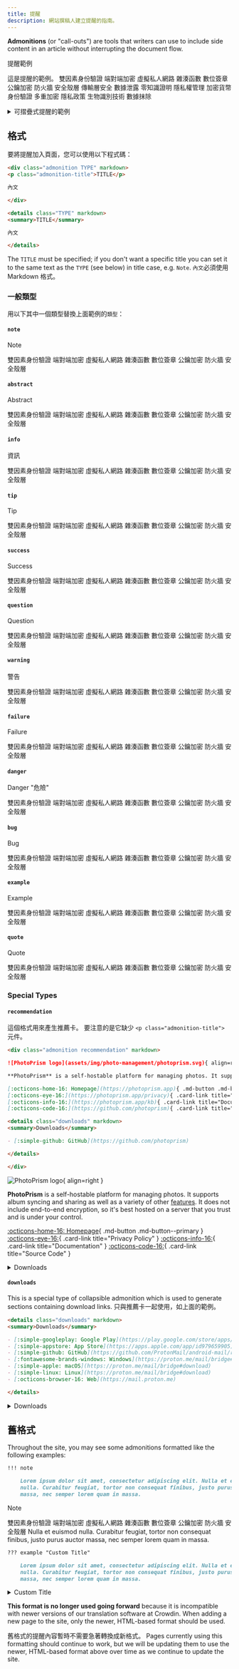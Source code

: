 ```yaml
---
title: 提醒
description: 網站撰稿人建立提醒的指南。
---
```


**Admonitions** (or "call-outs") are tools that writers can use to include side content in an article without interrupting the document flow.

<div class="admonition example" markdown>
<p class="admonition-title">提醒範例</p>

這是提醒的範例。 雙因素身份驗證 端對端加密 虛擬私人網路 雜湊函數 數位簽章 公鑰加密 防火牆 安全殼層 傳輸層安全 數據泄露 零知識證明 隱私權管理 加密貨幣 身份驗證 多重加密 隱私政策 生物識別技術 數據抹除

</div>

<details class="example" markdown>
<summary>可摺疊式提醒的範例</summary>

這是可摺疊式提醒的範例。 雙因素身份驗證 端對端加密 虛擬私人網路 雜湊函數 數位簽章 公鑰加密 防火牆 安全殼層 傳輸層安全 數據泄露 零知識證明 隱私權管理 加密貨幣 身份驗證 多重加密 隱私政策 生物識別技術 數據抹除

</details>

## 格式

要將提醒加入頁面，您可以使用以下程式碼：

```markdown title="Admonition"
<div class="admonition TYPE" markdown>
<p class="admonition-title">TITLE</p>

內文

</div>
```

```markdown title="Collapsible Admonition"
<details class="TYPE" markdown>
<summary>TITLE</summary>

內文

</details>
```

The `TITLE` must be specified; if you don't want a specific title you can set it to the same text as the `TYPE` (see below) in title case, e.g. `Note`. `內文`必須使用 Markdown 格式。

### 一般類型

用以下其中一個類型替換上面範例的`類型`：

#### `note`

<div class="admonition note" markdown>
<p class="admonition-title">Note</p>

雙因素身份驗證 端對端加密 虛擬私人網路 雜湊函數 數位簽章 公鑰加密 防火牆 安全殼層

</div>

#### `abstract`

<div class="admonition abstract" markdown>
<p class="admonition-title">Abstract</p>

雙因素身份驗證 端對端加密 虛擬私人網路 雜湊函數 數位簽章 公鑰加密 防火牆 安全殼層

</div>

#### `info`

<div class="admonition info" markdown>
<p class="admonition-title">資訊</p>

雙因素身份驗證 端對端加密 虛擬私人網路 雜湊函數 數位簽章 公鑰加密 防火牆 安全殼層

</div>

#### `tip`

<div class="admonition tip" markdown>
<p class="admonition-title">Tip</p>

雙因素身份驗證 端對端加密 虛擬私人網路 雜湊函數 數位簽章 公鑰加密 防火牆 安全殼層

</div>

#### `success`

<div class="admonition success" markdown>
<p class="admonition-title">Success</p>

雙因素身份驗證 端對端加密 虛擬私人網路 雜湊函數 數位簽章 公鑰加密 防火牆 安全殼層

</div>

#### `question`

<div class="admonition question" markdown>
<p class="admonition-title">Question</p>

雙因素身份驗證 端對端加密 虛擬私人網路 雜湊函數 數位簽章 公鑰加密 防火牆 安全殼層

</div>

#### `warning`

<div class="admonition warning" markdown>
<p class="admonition-title">警告</p>

雙因素身份驗證 端對端加密 虛擬私人網路 雜湊函數 數位簽章 公鑰加密 防火牆 安全殼層

</div>

#### `failure`

<div class="admonition failure" markdown>
<p class="admonition-title">Failure</p>

雙因素身份驗證 端對端加密 虛擬私人網路 雜湊函數 數位簽章 公鑰加密 防火牆 安全殼層

</div>

#### `danger`

<div class="admonition danger" markdown>
<p class="admonition-title">Danger "危險"</p>

雙因素身份驗證 端對端加密 虛擬私人網路 雜湊函數 數位簽章 公鑰加密 防火牆 安全殼層

</div>

#### `bug`

<div class="admonition bug" markdown>
<p class="admonition-title">Bug</p>

雙因素身份驗證 端對端加密 虛擬私人網路 雜湊函數 數位簽章 公鑰加密 防火牆 安全殼層

</div>

#### `example`

<div class="admonition example" markdown>
<p class="admonition-title">Example</p>

雙因素身份驗證 端對端加密 虛擬私人網路 雜湊函數 數位簽章 公鑰加密 防火牆 安全殼層

</div>

#### `quote`

<div class="admonition quote" markdown>
<p class="admonition-title">Quote</p>

雙因素身份驗證 端對端加密 虛擬私人網路 雜湊函數 數位簽章 公鑰加密 防火牆 安全殼層

</div>

### Special Types

#### `recommendation`

這個格式用來產生推薦卡。 要注意的是它缺少 `<p class="admonition-title">` 元件。

```markdown title="Recommendation Card"
<div class="admonition recommendation" markdown>

![PhotoPrism logo](assets/img/photo-management/photoprism.svg){ align=right }

**PhotoPrism** is a self-hostable platform for managing photos. It supports album syncing and sharing as well as a variety of other [features](https://photoprism.app/features). It does not include end-to-end encryption, so it's best hosted on a server that you trust and is under your control.

[:octicons-home-16: Homepage](https://photoprism.app){ .md-button .md-button--primary }
[:octicons-eye-16:](https://photoprism.app/privacy){ .card-link title="Privacy Policy" }
[:octicons-info-16:](https://photoprism.app/kb){ .card-link title="Documentation" }
[:octicons-code-16:](https://github.com/photoprism){ .card-link title="Source Code" }

<details class="downloads" markdown>
<summary>Downloads</summary>

- [:simple-github: GitHub](https://github.com/photoprism)

</details>

</div>
```

<div class="result" markdown>

<div class="admonition recommendation" markdown>

![PhotoPrism logo](../assets/img/photo-management/photoprism.svg){ align=right }

**PhotoPrism** is a self-hostable platform for managing photos. It supports album syncing and sharing as well as a variety of other [features](https://photoprism.app/features). It does not include end-to-end encryption, so it's best hosted on a server that you trust and is under your control.

[:octicons-home-16: Homepage](https://photoprism.app){ .md-button .md-button--primary }
[:octicons-eye-16:](https://photoprism.app/privacy){ .card-link title="Privacy Policy" }
[:octicons-info-16:](https://photoprism.app/kb){ .card-link title="Documentation" }
[:octicons-code-16:](https://github.com/photoprism){ .card-link title="Source Code" }

<details class="downloads" markdown>
<summary>Downloads</summary>

- [:simple-github: GitHub](https://github.com/photoprism)

</details>

</div>

</div>

#### `downloads`

This is a special type of collapsible admonition which is used to generate sections containing download links. 只與推薦卡一起使用，如上面的範例。

```markdown title="Downloads Section"
<details class="downloads" markdown>
<summary>Downloads</summary>

- [:simple-googleplay: Google Play](https://play.google.com/store/apps/details?id=ch.protonmail.android)
- [:simple-appstore: App Store](https://apps.apple.com/app/id979659905)
- [:simple-github: GitHub](https://github.com/ProtonMail/android-mail/releases)
- [:fontawesome-brands-windows: Windows](https://proton.me/mail/bridge#download)
- [:simple-apple: macOS](https://proton.me/mail/bridge#download)
- [:simple-linux: Linux](https://proton.me/mail/bridge#download)
- [:octicons-browser-16: Web](https://mail.proton.me)

</details>
```

<div class="result" markdown>

<details class="downloads" markdown>
<summary>Downloads</summary>

- [:simple-googleplay: Google Play](https://play.google.com/store/apps/details?id=ch.protonmail.android)
- [:simple-appstore: App Store](https://apps.apple.com/app/id979659905)
- [:simple-github: GitHub](https://github.com/ProtonMail/android-mail/releases)
- [:fontawesome-brands-windows: Windows](https://proton.me/mail/bridge#download)
- [:simple-apple: macOS](https://proton.me/mail/bridge#download)
- [:simple-linux: Linux](https://proton.me/mail/bridge#download)
- [:octicons-browser-16: Web](https://mail.proton.me)

</details>

</div>

## 舊格式

Throughout the site, you may see some admonitions formatted like the following examples:

```markdown title="Admonition"
!!! note

    Lorem ipsum dolor sit amet, consectetur adipiscing elit. Nulla et euismod
    nulla. Curabitur feugiat, tortor non consequat finibus, justo purus auctor
    massa, nec semper lorem quam in massa.
```

<div class="result" markdown>

<div class="admonition note" markdown>
<p class="admonition-title">Note</p>

雙因素身份驗證 端對端加密 虛擬私人網路 雜湊函數 數位簽章 公鑰加密 防火牆 安全殼層 Nulla et euismod
nulla. Curabitur feugiat, tortor non consequat finibus, justo purus auctor
massa, nec semper lorem quam in massa.

</div>

</div>

```markdown title="Collapsible Admonition"
??? example "Custom Title"

    Lorem ipsum dolor sit amet, consectetur adipiscing elit. Nulla et euismod
    nulla. Curabitur feugiat, tortor non consequat finibus, justo purus auctor
    massa, nec semper lorem quam in massa.
```

<div class="result" markdown>

<details class="example" markdown>
<summary>Custom Title</summary>

雙因素身份驗證 端對端加密 虛擬私人網路 雜湊函數 數位簽章 公鑰加密 防火牆 安全殼層 Nulla et euismod
nulla. Curabitur feugiat, tortor non consequat finibus, justo purus auctor
massa, nec semper lorem quam in massa.

</details>

</div>

**This format is no longer used going forward** because it is incompatible with newer versions of our translation software at Crowdin. When adding a new page to the site, only the newer, HTML-based format should be used.

舊格式的提醒內容暫時不需要急著轉換成新格式。 Pages currently using this formatting should continue to work, but we will be updating them to use the newer, HTML-based format above over time as we continue to update the site.
